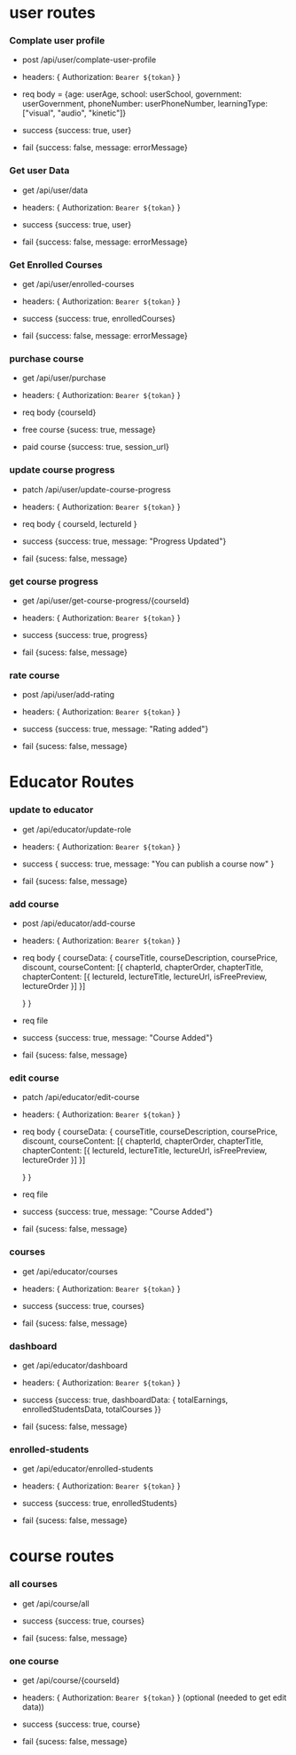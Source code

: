 # user routes

### Complate user profile

- post /api/user/complate-user-profile

- headers: { Authorization: `Bearer ${tokan}` }

- req body = {age: userAge, school: userSchool, government: userGovernment, phoneNumber: userPhoneNumber, learningType: ["visual", "audio", "kinetic"]}

- success {success: true, user}

- fail {success: false, message: errorMessage}

### Get user Data

- get /api/user/data

- headers: { Authorization: `Bearer ${tokan}` }

- success {success: true, user}

- fail {success: false, message: errorMessage}

### Get Enrolled Courses

- get /api/user/enrolled-courses

- headers: { Authorization: `Bearer ${tokan}` }

- success {success: true, enrolledCourses}

- fail {success: false, message: errorMessage}

### purchase course

- get /api/user/purchase

- headers: { Authorization: `Bearer ${tokan}` }

- req body {courseId}

- free course {sucess: true, message}

- paid course {success: true, session_url}

### update course progress

- patch /api/user/update-course-progress

- headers: { Authorization: `Bearer ${tokan}` }

- req body { courseId, lectureId }

- success {success: true, message: "Progress Updated"}

- fail {sucess: false, message}

### get course progress

- get /api/user/get-course-progress/{courseId}

- headers: { Authorization: `Bearer ${tokan}` }

- success {success: true, progress}

- fail {sucess: false, message}

### rate course

- post /api/user/add-rating

- headers: { Authorization: `Bearer ${tokan}` }

- success {success: true, message: "Rating added"}

- fail {sucess: false, message}

# Educator Routes

### update to educator

- get /api/educator/update-role

- headers: { Authorization: `Bearer ${tokan}` }

- success { success: true, message: "You can publish a course now" }

- fail {sucess: false, message}

### add course

- post /api/educator/add-course

- headers: { Authorization: `Bearer ${tokan}` }

- req body {
  courseData: {
  courseTitle, courseDescription, coursePrice, discount,
  courseContent: [{
  chapterId, chapterOrder, chapterTitle,
  chapterContent: [{
  lectureId, lectureTitle, lectureUrl, isFreePreview, lectureOrder
  }]
  }]

  }
  }

- req file

- success {success: true, message: "Course Added"}

- fail {sucess: false, message}

### edit course

- patch /api/educator/edit-course

- headers: { Authorization: `Bearer ${tokan}` }

- req body {
  courseData: {
  courseTitle, courseDescription, coursePrice, discount,
  courseContent: [{
  chapterId, chapterOrder, chapterTitle,
  chapterContent: [{
  lectureId, lectureTitle, lectureUrl, isFreePreview, lectureOrder
  }]
  }]

  }
  }

- req file

- success {success: true, message: "Course Added"}

- fail {sucess: false, message}

### courses

- get /api/educator/courses

- headers: { Authorization: `Bearer ${tokan}` }

- success {success: true, courses}

- fail {sucess: false, message}

### dashboard

- get /api/educator/dashboard

- headers: { Authorization: `Bearer ${tokan}` }

- success {success: true, dashboardData: { totalEarnings, enrolledStudentsData, totalCourses }}

- fail {sucess: false, message}

### enrolled-students

- get /api/educator/enrolled-students

- headers: { Authorization: `Bearer ${tokan}` }

- success {success: true, enrolledStudents}

- fail {sucess: false, message}

# course routes

### all courses

- get /api/course/all

- success {success: true, courses}

- fail {sucess: false, message}

### one course

- get /api/course/{courseId}

- headers: { Authorization: `Bearer ${tokan}` } (optional (needed to get edit data))

- success {success: true, course}

- fail {sucess: false, message}
